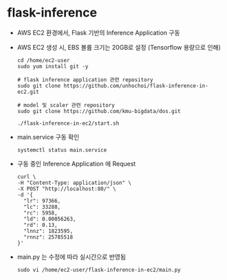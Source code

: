 # flask-inference

- AWS EC2 환경에서, Flask 기반의 Inference Application 구동
- AWS EC2 생성 시, EBS 볼륨 크기는 20GB로 설정 (Tensorflow 용량으로 인해)

  ```
  cd /home/ec2-user
  sudo yum install git -y
  
  # flask inference application 관련 repository
  sudo git clone https://github.com/unhochoi/flask-inference-in-ec2.git
  
  # model 및 scaler 관련 repository
  sudo git clone https://github.com/kmu-bigdata/dos.git
  
  ./flask-inference-in-ec2/start.sh
  ```
- main.service 구동 확인

  ```
  systemctl status main.service
  ```

- 구동 중인 Inference Application 에 Request
  ```
  curl \
  -H "Content-Type: application/json" \
  -X POST "http://localhost:80/" \
  -d '{
    "lr": 97366,
    "lc": 33288,
    "rc": 5958,
    "ld": 0.00056263,
    "rd": 0.13,
    "lnnz": 1823595,
    "rnnz": 25785518
  }' 
  ```

- main.py 는 수정에 따라 실시간으로 반영됨

  ```
  sudo vi /home/ec2-user/flask-inference-in-ec2/main.py
  ```
